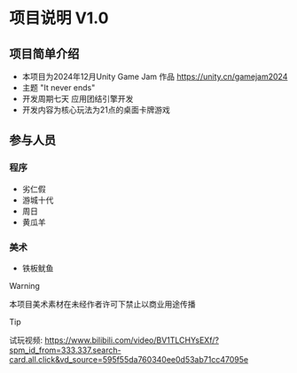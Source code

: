 # 项目说明 V1.0
## 项目简单介绍
- 本项目为2024年12月Unity Game Jam 作品 https://unity.cn/gamejam2024
- 主题 "It never ends" 
- 开发周期七天 应用团结引擎开发
- 开发内容为核心玩法为21点的桌面卡牌游戏
## 参与人员
### 程序
- 劣仁假
- 游城十代
- 周日
- 黄瓜羊
### 美术
- 铁板鱿鱼

> [!WARNING]
> 本项目美术素材在未经作者许可下禁止以商业用途传播

> [!TIP]
> 试玩视频: https://www.bilibili.com/video/BV1TLCHYsEXf/?spm_id_from=333.337.search-card.all.click&vd_source=595f55da760340ee0d53ab71cc47095e
